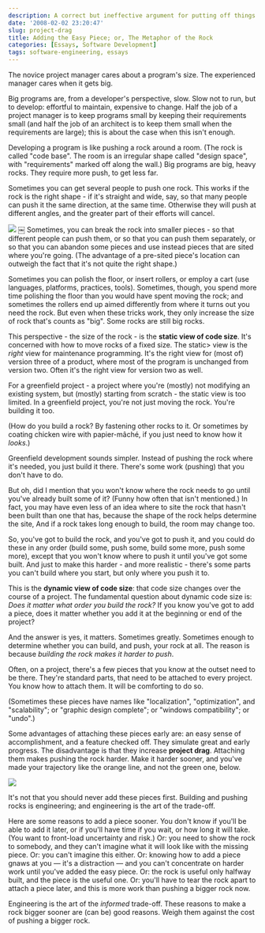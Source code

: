 ```yaml
---
description: A correct but ineffective argument for putting off things that slow you down and can be done cheaply later
date: '2008-02-02 23:20:47'
slug: project-drag
title: Adding the Easy Piece; or, The Metaphor of the Rock
categories: [Essays, Software Development]
tags: software-engineering, essays
---
```


The novice project manager cares about a program's size.  The experienced
manager cares when it gets big.

<!-- more -->

Big programs are, from a developer's perspective, slow. Slow not to run, but to
develop: effortful to maintain, expensive to change.  Half the job of a project
manager is to keep programs small by keeping their requirements small (and half
the job of an architect is to keep them small when the requirements are large);
this is about the case when this isn't enough.

Developing a program is like pushing a rock around a room. (The rock is called
"code base".  The room is an irregular shape called "design space", with
"requirements" marked off along the wall.)  Big programs are big, heavy rocks.
They require more push, to get less far.

Sometimes you can get several people to push one rock.  This works if the rock
is the right shape - if it's straight and wide, say, so that many people can
push it the same direction, at the same time.  Otherwise they will push at
different angles, and the greater part of their efforts will cancel.

![]({{site.image_url}}/2008/project-drag-1.png) ￼ Sometimes, you can break the rock
into smaller pieces - so that different people can push them, or so that you can
push them separately, or so that you can abandon some pieces and use instead
pieces that are sited where you're going.  (The advantage of a pre-sited piece's
location can outweigh the fact that it's not quite the right shape.)

Sometimes you can polish the floor, or insert rollers, or employ a cart (use
languages, platforms, practices, tools).  Sometimes, though, you spend more time
polishing the floor than you would have spent moving the rock; and sometimes the
rollers end up aimed differently from where it turns out you need the rock.  But
even when these tricks work, they only increase the size of rock that's counts
as "big".  Some rocks are still big rocks.

This perspective - the size of the rock - is the **static view of code size**.
It's concerned with how to move rocks of a fixed size.  The static> view is the
_right_ view for maintenance programming.  It's the right view for (most of)
version three of a product, where most of the program is unchanged from version
two.  Often it's the right view for version two as well.

For a greenfield project - a project where you're (mostly) not modifying an
existing system, but (mostly) starting from scratch - the static view is too
limited.  In a greenfield project, you're not just moving the rock.  You're
building it too.

(How do you build a rock?  By fastening other rocks to it.  Or sometimes by
coating chicken wire with papier-mâché, if you just need to know how it
_looks_.)

Greenfield development sounds simpler.  Instead of pushing the rock where it's
needed, you just build it there.  There's some work (pushing) that you don't
have to do.

But oh, did I mention that you won't know where the rock needs to go until
you've already built some of it?  (Funny how often that isn't mentioned.)  In
fact, you may have even less of an idea where to site the rock that hasn't been
built than one that has, because the shape of the rock helps determine the site,
And if a rock takes long enough to build, the room may change too.

So, you've got to build the rock, and you've got to push it, and you could do
these in any order (build some, push some, build some more, push some more),
except that you won't know where to push it until you've got some built.  And
just to make this harder - and more realistic - there's some parts you can't
build where you start, but only where you push it to.

This is the **dynamic view of code size**: that code size changes over the
course of a project.  The fundamental question about dynamic code size is: _Does
it matter what order you build the rock?_  If you know you've got to add a
piece, does it matter whether you add it at the beginning or end of the project?

And the answer is yes, it matters.  Sometimes greatly.  Sometimes enough to
determine whether you can build, and push, your rock at all.  The reason is
because _building the rock makes it harder to push_.

Often, on a project, there's a few pieces that you know at the outset need to be
there.  They're standard parts, that need to be attached to every project.  You
know how to attach them.  It will be comforting to do so.

(Sometimes these pieces have names like "localization", "optimization", and
"scalability"; or "graphic design complete"; or "windows compatibility"; or
"undo".)

Some advantages of attaching these pieces early are: an easy sense of
accomplishment, and a feature checked off.  They simulate great and early
progress.  The disadvantage is that they increase **project drag**.  Attaching
them makes pushing the rock harder.  Make it harder sooner, and you've made your
trajectory like the orange line, and not the green one, below.

![]({{site.image_url}}/2008/project-drag-2.png)

It's not that you should never add these pieces first.  Building and pushing
rocks is engineering; and engineering is the art of the trade-off.

Here are some reasons to add a piece sooner.  You don't know if you'll be able
to add it later, or if you'll have time if you wait, or how long it will take.
(You want to front-load uncertainty and risk.)  Or: you need to show the rock to
somebody, and they can't imagine what it will look like with the missing piece.
Or: you can't imagine this either.  Or: knowing how to add a piece gnaws at you
— it's a distraction — and you can't concentrate on harder work until you've
added the easy piece.  Or: the rock is useful only halfway built, and the piece
is the useful one.  Or: you'll have to tear the rock apart to attach a piece
later, and this is more work than pushing a bigger rock now.

Engineering is the art of the _informed_ trade-off.  These reasons to make a
rock bigger sooner are (can be) good reasons.  Weigh them against the cost of
pushing a bigger rock.
